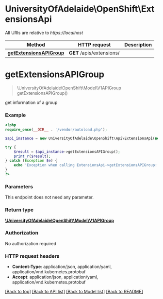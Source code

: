 # UniversityOfAdelaide\OpenShift\ExtensionsApi

All URIs are relative to *https://localhost*

Method | HTTP request | Description
------------- | ------------- | -------------
[**getExtensionsAPIGroup**](ExtensionsApi.md#getExtensionsAPIGroup) | **GET** /apis/extensions/ | 


# **getExtensionsAPIGroup**
> \UniversityOfAdelaide\OpenShift\Model\V1APIGroup getExtensionsAPIGroup()



get information of a group

### Example
```php
<?php
require_once(__DIR__ . '/vendor/autoload.php');

$api_instance = new UniversityOfAdelaide\OpenShift\Api\ExtensionsApi(new \Http\Adapter\Guzzle6\Client());

try {
    $result = $api_instance->getExtensionsAPIGroup();
    print_r($result);
} catch (Exception $e) {
    echo 'Exception when calling ExtensionsApi->getExtensionsAPIGroup: ', $e->getMessage(), PHP_EOL;
}
?>
```

### Parameters
This endpoint does not need any parameter.

### Return type

[**\UniversityOfAdelaide\OpenShift\Model\V1APIGroup**](../Model/V1APIGroup.md)

### Authorization

No authorization required

### HTTP request headers

 - **Content-Type**: application/json, application/yaml, application/vnd.kubernetes.protobuf
 - **Accept**: application/json, application/yaml, application/vnd.kubernetes.protobuf

[[Back to top]](#) [[Back to API list]](../../README.md#documentation-for-api-endpoints) [[Back to Model list]](../../README.md#documentation-for-models) [[Back to README]](../../README.md)

